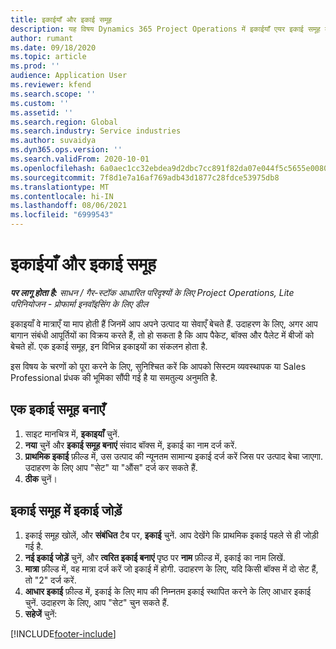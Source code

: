 ```yaml
---
title: इकाईयाँ और इकाई समूह
description: यह विषय Dynamics 365 Project Operations में इकाईयाँ एयर इकाई समूह बनाने के तरीके के बारे में जानकारी प्रदान करता है.
author: rumant
ms.date: 09/18/2020
ms.topic: article
ms.prod: ''
audience: Application User
ms.reviewer: kfend
ms.search.scope: ''
ms.custom: ''
ms.assetid: ''
ms.search.region: Global
ms.search.industry: Service industries
ms.author: suvaidya
ms.dyn365.ops.version: ''
ms.search.validFrom: 2020-10-01
ms.openlocfilehash: 6a0aec1cc32ebdea9d2dbc7cc891f82da07e044f5c5655e008068f72dd198587
ms.sourcegitcommit: 7f8d1e7a16af769adb43d1877c28fdce53975db8
ms.translationtype: MT
ms.contentlocale: hi-IN
ms.lasthandoff: 08/06/2021
ms.locfileid: "6999543"
---
```

# <a name="units-and-unit-groups"></a>इकाईयाँ और इकाई समूह

_**पर लागू होता है:** साधन / गैर-स्टॉक आधारित परिदृश्यों के लिए Project Operations, Lite परिनियोजन - प्रोफार्मा इनवॉइसिंग के लिए डील_

इकाइयाँ वे मात्राएँ या माप होती हैं जिनमें आप अपने उत्पाद या सेवाएँ बेचते हैं. उदाहरण के लिए, अगर आप बागान संबंधी आपूर्तियों का विक्रय करते हैं, तो हो सकता है कि आप पैकेट, बॉक्स और पैलेट में बीजों को बेचते हों. एक इकाई समूह, इन विभिन्न इकाइयों का संकलन होता है.

इस विषय के चरणों को पूरा करने के लिए, सुनिश्चित करें कि आपको सिस्टम व्यवस्थापक या Sales Professional प्रंधक की भूमिका सौंपी गई है या समतुल्य अनुमति है.

## <a name="create-a-unit-group"></a>एक इकाई समूह बनाएँ

1. साइट मानचित्र में, **इकाइयाँ** चुनें.
2. **नया** चुनें और **इकाई समूह बनाएं** संवाद बॉक्स में, इकाई का नाम दर्ज करें.
3. **प्राथमिक इकाई** फ़ील्ड में, उस उत्पाद की न्यूनतम सामान्य इकाई दर्ज करें जिस पर उत्पाद बेचा जाएगा. उदाहरण के लिए आप "सेट" या "औंस" दर्ज कर सकते हैं.
4. **ठीक** चुनें।

## <a name="add-units-to-a-unit-group"></a>इकाई समूह में इकाई जोड़ें

1. इकाई समूह खोलें, और **संबंधित** टैब पर, **इकाई** चुनें. आप देखेंगे कि प्राथमिक इकाई पहले से ही जोड़ी गई है.
2. **नई इकाई जोड़ें** चुनें, और **त्वरित इकाई बनाएं** पृष्ठ पर **नाम** फ़ील्ड में, इकाई का नाम लिखें.
3. **मात्रा** फ़ील्ड में, वह मात्रा दर्ज करें जो इकाई में होगी. उदाहरण के लिए, यदि किसी बॉक्स में दो सेट हैं, तो "2" दर्ज करें. 
4. **आधार इकाई** फ़ील्ड में, इकाई के लिए माप की निम्नतम इकाई स्थापित करने के लिए आधार इकाई चुनें. उदाहरण के लिए, आप "सेट" चुन सकते हैं.
5. **सहेजें** चुनें:


[!INCLUDE[footer-include](../includes/footer-banner.md)]